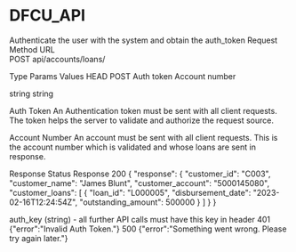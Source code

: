 # DFCU_API
Authenticate the user with the system and obtain the auth_token
Request
Method
URL            
POST
api/accounts/loans/



Type
Params
Values
HEAD
POST
Auth token
Account number


string
string



Auth Token
 An Authentication token  must be sent with all client requests. The token helps the server to validate and authorize the request source.

Account Number
 An account  must be sent with all client requests. This is the account number which is validated and whose loans are sent in response.


Response
Status
Response
200
{
   "response": {
       "customer_id": "C003",
       "customer_name": "James Blunt",
       "customer_account": "5000145080",
       "customer_loans": [
           {
               "loan_id": "L000005",
               "disbursement_date": "2023-02-16T12:24:54Z",
               "outstanding_amount": 500000
           }
       ]
   }
}



auth_key (string) - all further API calls must have this key in header
401
{"error":"Invalid Auth Token."}
500
{"error":"Something went wrong. Please try again later."}

